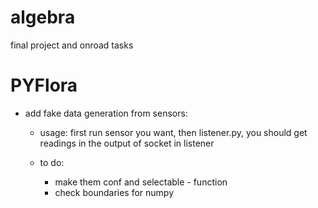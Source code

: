 # algebra
final project and onroad tasks


# PYFlora

- add fake data generation from sensors:
    - usage: first run sensor you want, then listener.py, you should get readings in the output of socket in listener
    
    
    - to do: 
        - make them conf and selectable - function
        - check boundaries for numpy 
    
